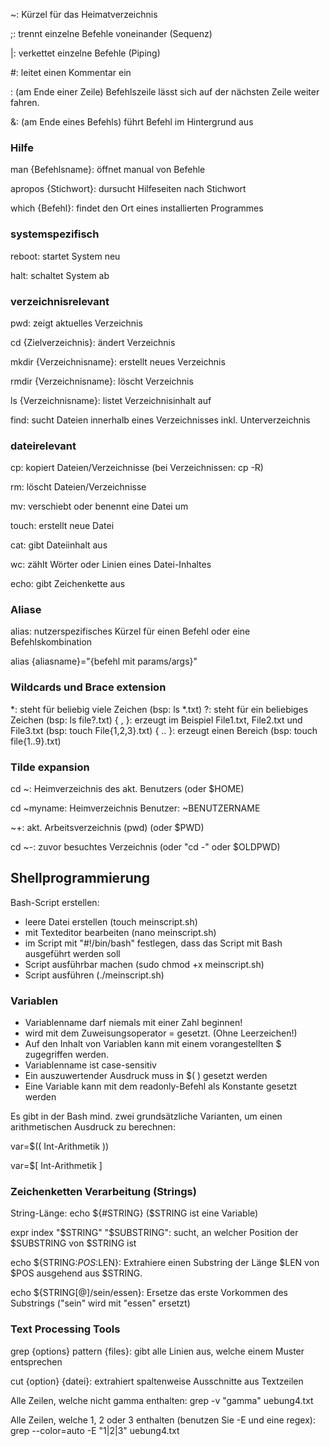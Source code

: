 ~: Kürzel für das Heimatverzeichnis

;: trennt einzelne Befehle voneinander (Sequenz)

|: verkettet einzelne Befehle (Piping)

#: leitet einen Kommentar ein

\: (am Ende einer Zeile) Befehlszeile lässt sich auf der nächsten Zeile weiter fahren.

&: (am Ende eines Befehls) führt Befehl im Hintergrund aus 

### Hilfe
man {Befehlsname}: öffnet manual von Befehle

apropos {Stichwort}: dursucht Hilfeseiten nach Stichwort

which {Befehl}: findet den Ort eines installierten Programmes

### systemspezifisch
reboot: startet System neu

halt: schaltet System ab

### verzeichnisrelevant
pwd: zeigt aktuelles Verzeichnis

cd {Zielverzeichnis}: ändert Verzeichnis

mkdir {Verzeichnisname}: erstellt neues Verzeichnis

rmdir {Verzeichnisname}: löscht Verzeichnis

ls {Verzeichnisname}: listet Verzeichnisinhalt auf

find: sucht Dateien innerhalb eines Verzeichnisses inkl. Unterverzeichnis

### dateirelevant
cp: kopiert Dateien/Verzeichnisse (bei Verzeichnissen: cp -R)

rm: löscht Dateien/Verzeichnisse

mv: verschiebt oder benennt eine Datei um

touch: erstellt neue Datei

cat: gibt Dateiinhalt aus

wc: zählt Wörter oder Linien eines Datei-Inhaltes

echo: gibt Zeichenkette aus

### Aliase
alias: nutzerspezifisches Kürzel für einen Befehl oder eine Befehlskombination

alias {aliasname}="{befehl mit params/args}"

### Wildcards und Brace extension
*: steht für beliebig viele Zeichen (bsp: ls *.txt)
?: steht für ein beliebiges Zeichen (bsp: ls file?.txt)
{ , }: erzeugt im Beispiel File1.txt, File2.txt und File3.txt (bsp: touch File{1,2,3}.txt)
{ .. }: erzeugt einen Bereich (bsp: touch file{1..9}.txt)

### Tilde expansion
cd ~: Heimverzeichnis des akt. Benutzers (oder $HOME)

cd ~myname: Heimverzeichnis Benutzer: ~BENUTZERNAME

~+: akt. Arbeitsverzeichnis (pwd) (oder $PWD)

cd ~-: zuvor besuchtes Verzeichnis (oder "cd -" oder $OLDPWD)

## Shellprogrammierung
Bash-Script erstellen:
- leere Datei erstellen (touch meinscript.sh)
- mit Texteditor bearbeiten (nano meinscript.sh)
- im Script mit "#!/bin/bash" festlegen, dass das Script mit Bash ausgeführt werden soll
- Script ausführbar machen (sudo chmod +x meinscript.sh)
- Script ausführen (./meinscript.sh)


### Variablen
- Variablenname darf niemals mit einer Zahl beginnen!
- wird mit dem Zuweisungsoperator = gesetzt. (Ohne Leerzeichen!)
- Auf den Inhalt von Variablen kann mit einem vorangestellten $ zugegriffen werden.
- Variablenname ist case-sensitiv
- Ein auszuwertender Ausdruck muss in $( ) gesetzt werden
- Eine Variable kann mit dem readonly-Befehl als Konstante gesetzt werden


Es gibt in der Bash mind. zwei grundsätzliche Varianten, um einen arithmetischen Ausdruck zu berechnen:

var=$(( Int-Arithmetik ))

var=$[ Int-Arithmetik ]

### Zeichenketten Verarbeitung (Strings)
String-Länge: echo ${#STRING} ($STRING ist eine Variable)

expr index "$STRING" "$SUBSTRING": sucht, an welcher Position der $SUBSTRING von $STRING ist

echo ${STRING:$POS:$LEN}: Extrahiere einen Substring der Länge $LEN von $POS ausgehend aus $STRING.

echo ${STRING[@]/sein/essen}: Ersetze das erste Vorkommen des Substrings ("sein" wird mit "essen" ersetzt)

### Text Processing Tools
grep {options} pattern {files}: gibt alle Linien aus, welche einem Muster entsprechen

cut {option} {datei}: extrahiert spaltenweise Ausschnitte aus Textzeilen

Alle Zeilen, welche nicht gamma enthalten: grep -v "gamma" uebung4.txt

Alle Zeilen, welche 1, 2 oder 3 enthalten (benutzen Sie -E und eine regex): grep --color=auto -E "1|2|3" uebung4.txt
